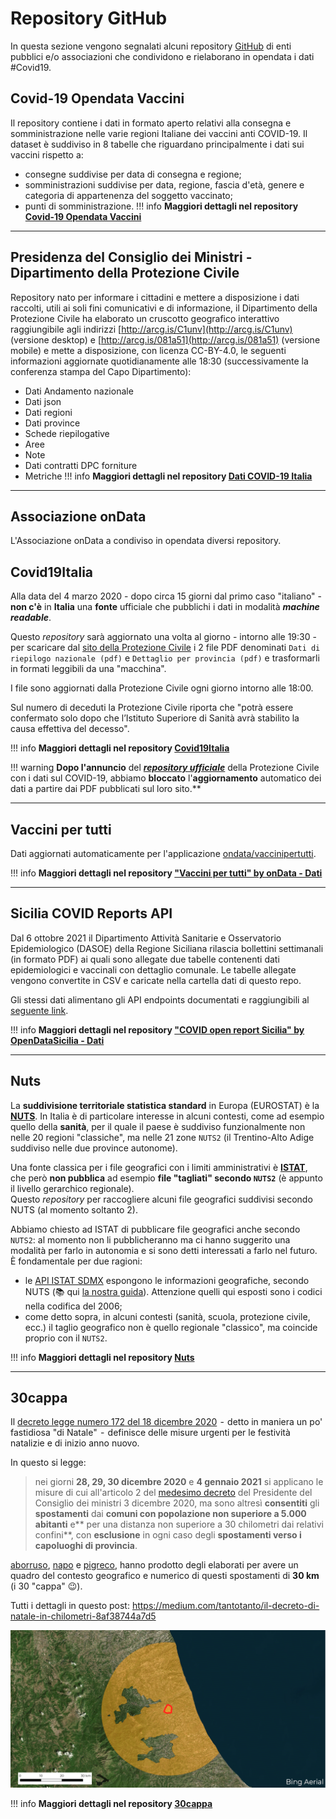 # Repository GitHub

In questa sezione vengono segnalati alcuni repository [GitHub](https://github.com/) di enti pubblici e/o associazioni che condividono e rielaborano in opendata i dati #Covid19.

## Covid-19 Opendata Vaccini

Il repository contiene i dati in formato aperto relativi alla consegna e somministrazione nelle varie regioni Italiane dei vaccini anti COVID-19. Il dataset è suddiviso in 8 tabelle che riguardano principalmente i dati sui vaccini rispetto a:


*   consegne suddivise per data di consegna e regione;
*   somministrazioni suddivise per data, regione, fascia d'età, genere e categoria di appartenenza del soggetto vaccinato;
*   punti di somministrazione.
!!! info
    **Maggiori dettagli nel repository [Covid-19 Opendata Vaccini](https://github.com/italia/covid19-opendata-vaccini)**

---

## Presidenza del Consiglio dei Ministri - Dipartimento della Protezione Civile

Repository nato per informare i cittadini e mettere a disposizione i dati raccolti, utili ai soli fini comunicativi e di informazione, il Dipartimento della Protezione Civile ha elaborato un cruscotto geografico interattivo raggiungibile agli indirizzi  [http://arcg.is/C1unv](http://arcg.is/C1unv) (versione desktop) e [http://arcg.is/081a51](http://arcg.is/081a51) (versione mobile) e mette a disposizione, con licenza CC-BY-4.0, le seguenti informazioni aggiornate quotidianamente alle 18:30 (successivamente la conferenza stampa del Capo Dipartimento):

- Dati Andamento nazionale
- Dati json
- Dati regioni
- Dati province
- Schede riepilogative
- Aree
- Note
- Dati contratti DPC forniture
- Metriche
!!! info
     **Maggiori dettagli nel repository [Dati COVID-19 Italia](https://github.com/pcm-dpc/COVID-19)**

--- 

## Associazione onData

L'Associazione onData a condiviso in opendata diversi repository.

## Covid19Italia

Alla data del 4 marzo 2020 - dopo circa 15 giorni dal primo caso "italiano" - **non c'è** in **Italia** una **fonte** ufficiale che pubblichi i dati in modalità ***machine readable***.

Questo *repository* sarà aggiornato una volta al giorno - intorno alle 19:30 - per scaricare dal [sito della Protezione Civile](http://www.protezionecivile.gov.it/attivita-rischi/rischio-sanitario/emergenze/coronavirus/) i 2 file PDF denominati `Dati di riepilogo nazionale (pdf)` e `Dettaglio per provincia (pdf)` e trasformarli in formati leggibili da una "macchina".

I file sono aggiornati dalla Protezione Civile ogni giorno intorno alle 18:00.

Sul numero di deceduti la Protezione Civile riporta che "potrà essere confermato solo dopo che l’Istituto Superiore di Sanità avrà stabilito la causa effettiva del decesso".

!!! info
    **Maggiori dettagli nel repository [Covid19Italia](https://github.com/ondata/covid19italia)**

!!! warning
    **Dopo l'annuncio** del **[*repository ufficiale*](https://github.com/pcm-dpc/COVID-19)** della Protezione Civile con i dati sul COVID-19, abbiamo **bloccato** l'**aggiornamento** automatico dei dati a partire dai PDF pubblicati sul loro sito.**

---

## Vaccini per tutti

Dati aggiornati automaticamente per l'applicazione [ondata/vaccinipertutti](https://github.com/ondata/vaccinipertutti/).

!!! info
    **Maggiori dettagli nel repository ["Vaccini per tutti" by onData - Dati](https://github.com/ondata/vaccinipertutti-data)**
	
---

## Sicilia COVID Reports API

Dal 6 ottobre 2021 il Dipartimento Attività Sanitarie e Osservatorio Epidemiologico (DASOE) della Regione Siciliana rilascia bollettini settimanali (in formato PDF) ai quali sono allegate due tabelle contenenti dati epidemiologici e vaccinali con dettaglio comunale. Le tabelle allegate vengono convertite in CSV e caricate nella cartella dati di questo repo.

Gli stessi dati alimentano gli API endpoints documentati e raggiungibili al [seguente link](https://covid-open-report-sicilia.herokuapp.com/).


!!! info
    **Maggiori dettagli nel repository ["COVID open report Sicilia" by OpenDataSicilia - Dati](https://github.com/opendatasicilia/covid-open-report-sicilia)**

---

## Nuts

La **suddivisione territoriale statistica standard** in Europa (EUROSTAT) è la [**NUTS**](https://www.wikiwand.com/it/Nomenclatura_delle_unit%C3%A0_territoriali_statistiche). In Italia è di particolare interesse in alcuni contesti, come ad esempio quello della **sanità**, per il quale il paese è suddiviso funzionalmente non nelle 20 regioni "classiche", ma nelle 21 zone `NUTS2` (il Trentino-Alto Adige suddiviso nelle due province autonome).

Una fonte classica per i file geografici con i limiti amministrativi è [**ISTAT**](https://www.istat.it/it/archivio/222527), che però **non pubblica** ad esempio **file "tagliati" secondo `NUTS2`** (è appunto il livello gerarchico regionale).<br>
Questo *repository* per raccogliere alcuni file geografici suddivisi secondo NUTS (al momento soltanto 2).

Abbiamo chiesto ad ISTAT di pubblicare file geografici anche secondo `NUTS2`: al momento non li pubblicheranno ma ci hanno suggerito una modalità per farlo in autonomia e si sono detti interessati a farlo nel futuro.<br>
È fondamentale per due ragioni:

- le [API ISTAT SDMX](https://www.istat.it/it/metodi-e-strumenti/web-service-sdmx) espongono le informazioni geografiche, secondo NUTS (📚 qui [la nostra guida](https://ondata.github.io/guida-api-istat/)). Attenzione quelli qui esposti sono i codici nella codifica del 2006;
- come detto sopra, in alcuni contesti (sanità, scuola, protezione civile, ecc.) il taglio geografico non è quello regionale "classico", ma coincide proprio con il `NUTS2`.


!!! info
    **Maggiori dettagli nel repository [Nuts](https://github.com/ondata/nuts)**
	
---

## 30cappa

Il [decreto legge numero 172 del 18 dicembre 2020](https://www.gazzettaufficiale.it/eli/id/2020/12/18/20G00196/s)  -  detto in maniera un po' fastidiosa "di Natale"  -  definisce delle misure urgenti per le festività natalizie e di inizio anno nuovo.

In questo si legge:

> nei giorni **28, 29, 30 dicembre 2020** e **4 gennaio 2021** si applicano le misure di cui all'articolo 2 del [medesimo decreto](http://www.governo.it/sites/new.governo.it/files/dpcm_20201203_txt.pdf) del Presidente del Consiglio dei ministri 3 dicembre 2020, ma sono altresì **consentiti** gli **spostamenti** dai **comuni con popolazione non superiore a 5.000 abitanti** e** per una distanza non superiore a 30 chilometri dai relativi confini**, con **esclusione** in ogni caso degli **spostamenti verso i capoluoghi di provincia**.

[aborruso](https://twitter.com/aborruso), [napo](https://twitter.com/napo) e [pigreco](https://twitter.com/totofiandaca), hanno prodotto degli elaborati per avere un quadro del contesto geografico e numerico di questi spostamenti di **30 km** (i 30 "cappa" 😉).

Tutti i dettagli in questo post:
<https://medium.com/tantotanto/il-decreto-di-natale-in-chilometri-8af38744a7d5>

[![](https://raw.githubusercontent.com/ondata/30cappa/main/risorse/buffer05.png)](https://medium.com/tantotanto/il-decreto-di-natale-in-chilometri-8af38744a7d5)





!!! info
    **Maggiori dettagli nel repository [30cappa](https://github.com/ondata/30cappa)**

	